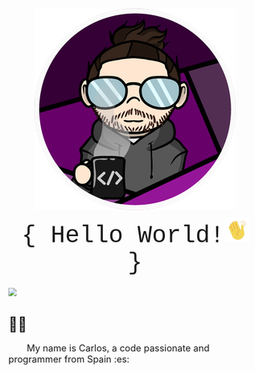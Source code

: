 <h3><img src="img/CharlyMech.png" style="display: block;
												 margin-left: auto;
												 margin-right: auto;"/></h3>

<div align="center" style="font-family:'Courier New';font-size:30px"><font size="9">{ Hello World!<img  src="img/moving_hand.gif" style="width:1em;" /> }</font></div>

<h3><img src="https://img.shields.io/badge/year_version-2023-informational" 
		style="display: block;
				 margin-left: auto;
				 margin-right: auto;"/>
</h3>
<h1></h1>

<span style="font-size:2em;">&#128587;&#127997;</span>

<p style="font-size:1.3em;">&emsp;&emsp;My name is Carlos, a code passionate and programmer from Spain :es: </p>
